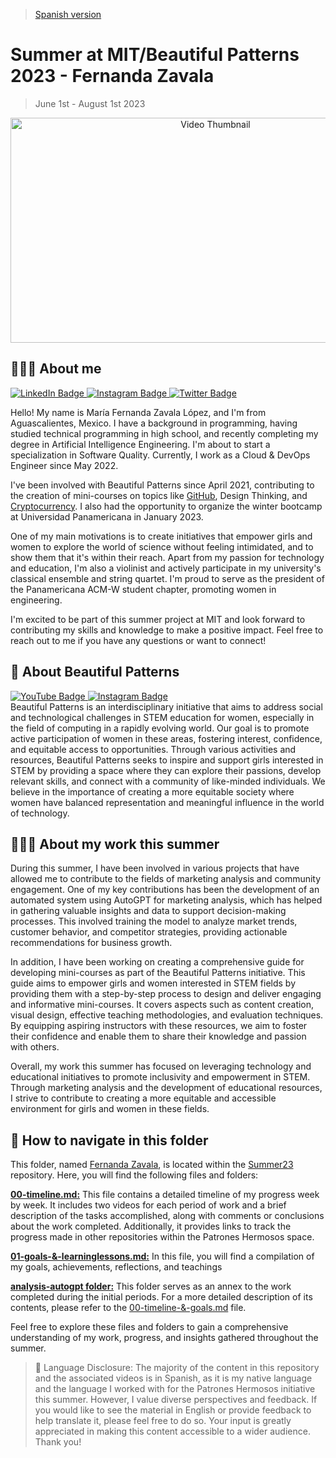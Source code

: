 > [Spanish version](https://github.com/patroneshermosos-oficial/Summer23/blob/main/FernandaZavala/README-spanish.md)

# Summer at MIT/Beautiful Patterns 2023 - Fernanda Zavala

> June 1st - August 1st 2023


<p align="center">
  <a href="https://www.youtube.com/watch?v=GEXqfBczlXo">
    <img src="https://img.youtube.com/vi/GEXqfBczlXo/maxresdefault.jpg" alt="Video Thumbnail" width="640" height="360">
  </a>
</p>



## 🙋🏻‍♀️ About me
<div id="badges">
  <a href="https://www.linkedin.com/in/mar%C3%ADa-fernanda-zavala-l%C3%B3pez-46b144207/">
    <img src="https://img.shields.io/badge/LinkedIn-blue?style=for-the-badge&logo=linkedin&logoColor=white" alt="LinkedIn Badge"/>
  </a>
  <a href="https://www.instagram.com/ferzavalal/">
    <img src="https://img.shields.io/badge/Instagram-purple?style=for-the-badge&logo=instagram&logoColor=white" alt="Instagram Badge"/>
  </a>
  <a href="https://twitter.com/ferszavala">
    <img src="https://img.shields.io/badge/Twitter-blue?style=for-the-badge&logo=twitter&logoColor=white" alt="Twitter Badge"/>
  </a>
</div>

Hello! My name is María Fernanda Zavala López, and I'm from Aguascalientes, Mexico. I have a background in programming, having studied technical programming in high school, and recently completing my degree in Artificial Intelligence Engineering. I'm about to start a specialization in Software Quality. Currently, I work as a Cloud & DevOps Engineer since May 2022.

I've been involved with Beautiful Patterns since April 2021, contributing to the creation of mini-courses on topics like [GitHub](https://www.youtube.com/watch?v=7d2jCvSbcrw&list=PL6N0tARLu9L59dBdg8Q96-P1WuaSu-no4&pp=iAQB), Design Thinking, and [Cryptocurrency](https://www.youtube.com/watch?v=NuAJRTq7KDU&list=PL6N0tARLu9L48Vb5QCsZSQNYCj4pxnGos&pp=iAQB). I also had the opportunity to organize the winter bootcamp at Universidad Panamericana in January 2023.

One of my main motivations is to create initiatives that empower girls and women to explore the world of science without feeling intimidated, and to show them that it's within their reach. Apart from my passion for technology and education, I'm also a violinist and actively participate in my university's classical ensemble and string quartet. I'm proud to serve as the president of the Panamericana ACM-W student chapter, promoting women in engineering.

I'm excited to be part of this summer project at MIT and look forward to contributing my skills and knowledge to make a positive impact. Feel free to reach out to me if you have any questions or want to connect!


## 🔎 About Beautiful Patterns
<div id="badges">
  <a href="https://www.youtube.com/@patroneshermosos.oficial">
    <img src="https://img.shields.io/badge/YouTube-red?style=for-the-badge&logo=YouTube&logoColor=white" alt="YouTube Badge"/>
  </a>
  <a href="https://instagram.com/patroneshermosos.oficial?igshid=MmIzYWVlNDQ5Yg==">
    <img src="https://img.shields.io/badge/Instagram-purple?style=for-the-badge&logo=Instagram&logoColor=white" alt="Instagram Badge"/>
  </a>
</div>
Beautiful Patterns is an interdisciplinary initiative that aims to address social and technological challenges in STEM education for women, especially in the field of computing in a rapidly evolving world. Our goal is to promote active participation of women in these areas, fostering interest, confidence, and equitable access to opportunities. Through various activities and resources, Beautiful Patterns seeks to inspire and support girls interested in STEM by providing a space where they can explore their passions, develop relevant skills, and connect with a community of like-minded individuals. We believe in the importance of creating a more equitable society where women have balanced representation and meaningful influence in the world of technology.

## 👩🏻‍💻 About my work this summer

During this summer, I have been involved in various projects that have allowed me to contribute to the fields of marketing analysis and community engagement. One of my key contributions has been the development of an automated system using AutoGPT for marketing analysis, which has helped in gathering valuable insights and data to support decision-making processes. This involved training the model to analyze market trends, customer behavior, and competitor strategies, providing actionable recommendations for business growth.

In addition, I have been working on creating a comprehensive guide for developing mini-courses as part of the Beautiful Patterns initiative. This guide aims to empower girls and women interested in STEM fields by providing them with a step-by-step process to design and deliver engaging and informative mini-courses. It covers aspects such as content creation, visual design, effective teaching methodologies, and evaluation techniques. By equipping aspiring instructors with these resources, we aim to foster their confidence and enable them to share their knowledge and passion with others.

Overall, my work this summer has focused on leveraging technology and educational initiatives to promote inclusivity and empowerment in STEM. Through marketing analysis and the development of educational resources, I strive to contribute to creating a more equitable and accessible environment for girls and women in these fields.

## 🧭 How to navigate in this folder

This folder, named [Fernanda Zavala](https://github.com/patroneshermosos-oficial/Summer23/tree/main/FernandaZavala), is located within the [Summer23](https://github.com/patroneshermosos-oficial/Summer23/tree/main) repository. Here, you will find the following files and folders:

**[00-timeline.md:](https://github.com/patroneshermosos-oficial/Summer23/blob/main/FernandaZavala/00-timeline.md)** This file contains a detailed timeline of my progress week by week. It includes two videos for each period of work and a brief description of the tasks accomplished, along with comments or conclusions about the work completed. Additionally, it provides links to track the progress made in other repositories within the Patrones Hermosos space. 

**[01-goals-&-learninglessons.md:](https://github.com/patroneshermosos-oficial/Summer23/blob/main/FernandaZavala/01-goals-%26-learninglessons.md)** In this file, you will find a compilation of my goals, achievements, reflections, and teachings

**[analysis-autogpt folder:](https://github.com/patroneshermosos-oficial/Summer23/tree/main/FernandaZavala/analysis-autogpt)** This folder serves as an annex to the work completed during the initial periods. For a more detailed description of its contents, please refer to the [00-timeline-&-goals.md](https://github.com/patroneshermosos-oficial/Summer23/blob/main/FernandaZavala/00-timeline-%26-goals.md) file.

Feel free to explore these files and folders to gain a comprehensive understanding of my work, progress, and insights gathered throughout the summer.



> 🔡 Language Disclosure: The majority of the content in this repository and the associated videos is in Spanish, as it is my native language and the language I worked with for the Patrones Hermosos initiative this summer. However, I value diverse perspectives and feedback. If you would like to see the material in English or provide feedback to help translate it, please feel free to do so. Your input is greatly appreciated in making this content accessible to a wider audience. Thank you!

